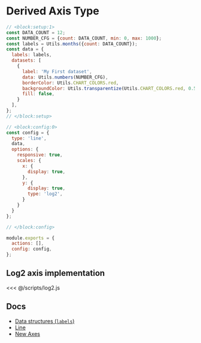 # Derived Axis Type

```js chart-editor
// <block:setup:1>
const DATA_COUNT = 12;
const NUMBER_CFG = {count: DATA_COUNT, min: 0, max: 1000};
const labels = Utils.months({count: DATA_COUNT});
const data = {
  labels: labels,
  datasets: [
    {
      label: 'My First dataset',
      data: Utils.numbers(NUMBER_CFG),
      borderColor: Utils.CHART_COLORS.red,
      backgroundColor: Utils.transparentize(Utils.CHART_COLORS.red, 0.5),
      fill: false,
    }
  ],
};
// </block:setup>

// <block:config:0>
const config = {
  type: 'line',
  data,
  options: {
    responsive: true,
    scales: {
      x: {
        display: true,
      },
      y: {
        display: true,
        type: 'log2',
      }
    }
  }
};

// </block:config>

module.exports = {
  actions: [],
  config: config,
};
```

## Log2 axis implementation

<<< @/scripts/log2.js

## Docs
* [Data structures (`labels`)](../../general/data-structures.md)
* [Line](../../charts/line.md)
* [New Axes](../../developers/axes.md)
